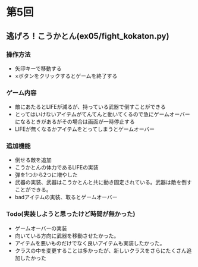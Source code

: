 # 第5回
## 逃げろ！こうかとん(ex05/fight_kokaton.py)
### 操作方法
- 矢印キーで移動する
- ×ボタンをクリックするとゲームを終了する

### ゲーム内容
- 敵にあたるとLIFEが減るが、持っている武器で倒すことができる
- とってはいけないアイテムがてんてんと動いてくるので急にゲームオーバーになるときがあるがその場合は画面が一時停止する
- LIFEが無くなるかアイテムをとってしまうとゲームオーバー

### 追加機能
- 倒せる敵を追加
- こうかとんの体力であるLIFEの実装
- 弾を1つから2つに増やした
- 武器の実装、武器はこうかとんと共に動き固定されている。武器は敵を倒すことができる。
- badアイテムの実装、取るとゲームオーバー

### Todo(実装しようと思ったけど時間が無かった)
- ゲームオーバーの実装
- 向いている方向に武器を移動させたかった。
- アイテムを悪いものだけでなく良いアイテムも実装したかった。
- クラスの中を変更することは多かったが、新しいクラスをさらにたくさん追加したかった